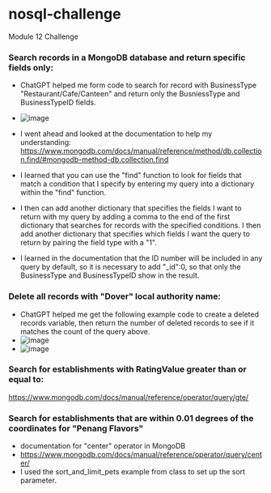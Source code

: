 # nosql-challenge
Module 12 Challenge


### Search records in a MongoDB database and return specific fields only:
- ChatGPT helped me form code to search for record with BusinessType "Restaurant/Cafe/Canteen" and return only the BusniessType and BusinessTypeID fields.
- ![image](https://github.com/nickpalmer2012/nosql-challenge/assets/128104435/65a602e8-90a4-4500-89ad-636eb00c366d)

- I went ahead and looked at the documentation to help my understanding: https://www.mongodb.com/docs/manual/reference/method/db.collection.find/#mongodb-method-db.collection.find
- I learned that you can use the "find" function to look for fields that match a condition that I specify by entering my query into a dictionary within the "find" function.
-  I then can add another dictionary that specifies the fields I want to return with my query by adding a comma to the end of the first dictionary that searches for records with the specified conditions. I then add another dictionary that specifies which fields I want the query to return by pairing the field type with a "1".

-  I learned in the documentation that the ID number will be included in any query by default, so it is necessary to add "_id":0, so that only the BusinessType and BusinessTypeID show in the result.


### Delete all records with "Dover" local authority name:
- ChatGPT helped me get the following example code to create a deleted records variable, then return the number of deleted records to see if it matches the count of the query above.
- ![image](https://github.com/nickpalmer2012/nosql-challenge/assets/128104435/f9b0f98d-eedb-4584-acdd-483ec73ba85e)
- ![image](https://github.com/nickpalmer2012/nosql-challenge/assets/128104435/b383f9dd-e41c-4585-a2d1-eba2ba6788e2)


### Search for establishments with RatingValue greater than or equal to:
https://www.mongodb.com/docs/manual/reference/operator/query/gte/

### Search for establishments that are within 0.01 degrees of the coordinates for "Penang Flavors"
- documentation for "center" operator in MongoDB
- https://www.mongodb.com/docs/manual/reference/operator/query/center/
- I used the sort_and_limit_pets example from class to set up the sort parameter.
